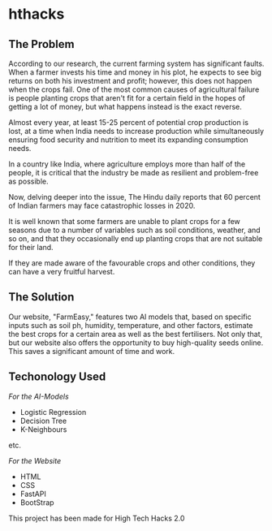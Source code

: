 # hthacks
## The Problem
<P> According to our research, the current farming system has significant faults. When a farmer invests his time and money in his plot, he expects to see big returns on both his investment and profit; however, this does not happen when the crops fail. 
One of the most common causes of agricultural failure is people planting crops that aren't fit for a certain field in the hopes of getting a lot of money, but what happens instead is the exact reverse. </p>

<p>Almost every year, at least 15-25 percent of potential crop production is lost, at a time when India needs to increase production while simultaneously ensuring food security and nutrition to meet its expanding consumption needs.</p>
<p>In a country like India, where agriculture employs more than half of the people, it is critical that the industry be made as resilient and problem-free as possible.</p>


<p>Now, delving deeper into the issue, The Hindu daily reports that 60 percent of Indian farmers may face catastrophic losses in 2020.</p>


<p>It is well known that some farmers are unable to plant crops for a few seasons due to a number of variables such as soil conditions, weather, and so on, and that they occasionally end up planting crops that are not suitable for their land. </p>

<p>If they are made aware of the favourable crops and other conditions, they can have a very fruitful harvest.</p>

## The Solution
<p> Our website, "FarmEasy," features two AI models that, based on specific inputs such as soil ph, humidity, temperature, and other factors, estimate the best crops for a certain area as well as the best fertilisers. Not only that, but our website also offers the opportunity to buy high-quality seeds online. This saves a significant amount of time and work. </p>

## Techonology Used 
<P> <i> For the AI-Models </i> </p>
<ul>
  <li> Logistic Regression </li>
  <li> Decision Tree </li>
  <li> K-Neighbours </li>

</ul>
etc. 

<p> <i> For the Website </i> </p>
<ul> 
  <li>HTML</li>
  <li> CSS</li>
  <li>FastAPI </li>
  <li> BootStrap </li>
</ul>


  




This project has been made for  High Tech Hacks 2.0
